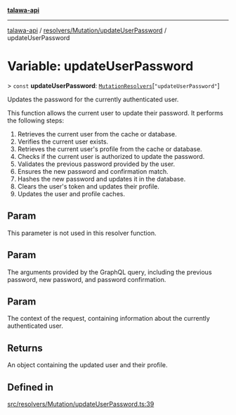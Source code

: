 [**talawa-api**](../../../../README.md)

***

[talawa-api](../../../../modules.md) / [resolvers/Mutation/updateUserPassword](../README.md) / updateUserPassword

# Variable: updateUserPassword

\> `const` **updateUserPassword**: [`MutationResolvers`](../../../../types/generatedGraphQLTypes/type-aliases/MutationResolvers.md)\[`"updateUserPassword"`\]

Updates the password for the currently authenticated user.

This function allows the current user to update their password. It performs the following steps:
1. Retrieves the current user from the cache or database.
2. Verifies the current user exists.
3. Retrieves the current user's profile from the cache or database.
4. Checks if the current user is authorized to update the password.
5. Validates the previous password provided by the user.
6. Ensures the new password and confirmation match.
7. Hashes the new password and updates it in the database.
8. Clears the user's token and updates their profile.
9. Updates the user and profile caches.

## Param

This parameter is not used in this resolver function.

## Param

The arguments provided by the GraphQL query, including the previous password, new password, and password confirmation.

## Param

The context of the request, containing information about the currently authenticated user.

## Returns

An object containing the updated user and their profile.

## Defined in

[src/resolvers/Mutation/updateUserPassword.ts:39](https://github.com/PalisadoesFoundation/talawa-api/blob/5c5b29a0ea487bda8306089fe128f43f3be29f94/src/resolvers/Mutation/updateUserPassword.ts#L39)
